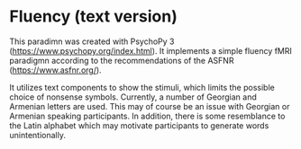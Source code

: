 # Fluency (text version)
This paradimn was created with PsychoPy 3 (https://www.psychopy.org/index.html). It implements a simple fluency fMRI paradigmn according to the recommendations of the ASFNR (https://www.asfnr.org/). 

It utilizes text components to show the stimuli, which limits the possible choice of nonsense symbols. Currently, a number of Georgian and Armenian letters are used. This may of course be an issue with Georgian or Armenian speaking participants. In addition, there is some resemblance to the Latin alphabet which may motivate participants to generate words unintentionally.
